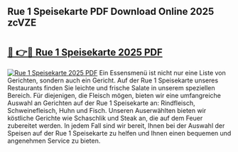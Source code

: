 ## Rue 1 Speisekarte PDF Download Online 2025 zcVZE

# <h2><a href="http://gc9hzpn.nevu.top/?p=Rue+1+Speisekarte">🔗 👉🔴 Rue 1 Speisekarte 2025 PDF</a></h2>

[![Rue 1 Speisekarte 2025 PDF](https://i.imgur.com/dBaPXMq.png)](http://gc9hzpn.nevu.top/?p=Rue+1+Speisekarte)
Ein Essensmenü ist nicht nur eine Liste von Gerichten, sondern auch ein Gericht. Auf der Rue 1 Speisekarte unseres Restaurants finden Sie leichte und frische Salate in unserem speziellen Bereich. Für diejenigen, die Fleisch mögen, bieten wir eine umfangreiche Auswahl an Gerichten auf der Rue 1 Speisekarte an: Rindfleisch, Schweinefleisch, Huhn und Fisch. Unseren Auserwählten bieten wir köstliche Gerichte wie Schaschlik und Steak an, die auf dem Feuer zubereitet werden. In jedem Fall sind wir bereit, Ihnen bei der Auswahl der Speisen auf der Rue 1 Speisekarte zu helfen und Ihnen einen bequemen und angenehmen Service zu bieten.
